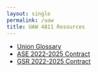 ```yaml
---
layout: single
permalink: /uaw
title: UAW 4811 Resources
---
```


* [Union Glossary](/uaw/glossary)
* [ASE 2022-2025 Contract](/uaw/ase-2022-2025-contract/)
* [GSR 2022-2025 Contract](/uaw/gsr-2022-2025-contract/)